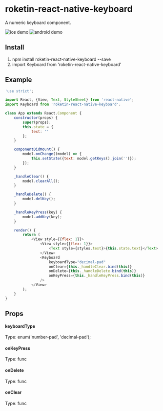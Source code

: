 # roketin-react-native-keyboard
A numeric keyboard component.

![ios demo](./doc/ios.png) ![android demo](./doc/android.png)

## Install
1. npm install roketin-react-native-keyboard --save
2. import Keyboard from 'roketin-react-native-keyboard'


## Example
```javascript
'use strict';

import React, {View, Text, StyleSheet} from 'react-native';
import Keyboard from 'roketin-react-native-keyboard';

class App extends React.Component {
    constructor(props) {
        super(props);
        this.state = {
            text: ''
        };
    }

    componentDidMount() {
        model.onChange((model) => {
            this.setState({text: model.getKeys().join('')});
        });
    }

    _handleClear() {
        model.clearAll();
    }

    _handleDelete() {
        model.delKey();
    }

    _handleKeyPress(key) {
        model.addKey(key);
    }

    render() {
        return (
            <View style={{flex: 1}}>
                <View style={{flex: 1}}>
                    <Text style={styles.text}>{this.state.text}</Text>
                </View>    
                <Keyboard 
                    keyboardType="decimal-pad"
                    onClear={this._handleClear.bind(this)}
                    onDelete={this._handleDelete.bind(this)}
                    onKeyPress={this._handleKeyPress.bind(this)}
                />
            </View>
        );
    }
}
```

## Props

#### keyboardType
Type: enum('number-pad', 'decimal-pad');

#### onKeyPress
Type: func


#### onDelete
Type: func


#### onClear
Type: func
